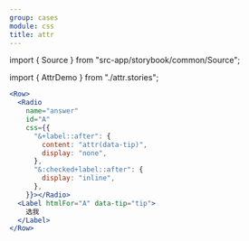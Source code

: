 ```yaml
---
group: cases
module: css
title: attr
---
```


import { Source } from "src-app/storybook/common/Source";

import { AttrDemo } from "./attr.stories";

<AttrDemo />

```jsx {7}
<Row>
  <Radio
    name="answer"
    id="A"
    css={{
      "&+label::after": {
        content: "attr(data-tip)",
        display: "none",
      },
      "&:checked+label::after": {
        display: "inline",
      },
    }}></Radio>
  <Label htmlFor="A" data-tip="tip">
    选我
  </Label>
</Row>
```

<Source path="cases/css/__storybook__/attr.stories.tsx" />
